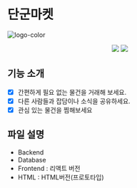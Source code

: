 # 단군마켓
![logo-color](https://user-images.githubusercontent.com/45797097/167385594-413b0681-be5c-4628-88f0-5c6fb735dfac.png)

<p align="center">
    <img src="https://img.shields.io/badge/reactjs-17.0.2-yellow?style=flat-square">
    <img src="https://img.shields.io/badge/node-16.14.2-blue?style=flat-square">
</p>

## 기능 소개

- [x] 간편하게 필요 없는 물건을 거래해 보세요.
- [x] 다른 사람들과 잡담이나 소식을 공유하세요.
- [x] 관심 있는 물건을 찜해보세요 

## 파일 설명
* Backend
* Database
* Frontend : 리액트 버전
* HTML : HTML버전(프로토타입)
